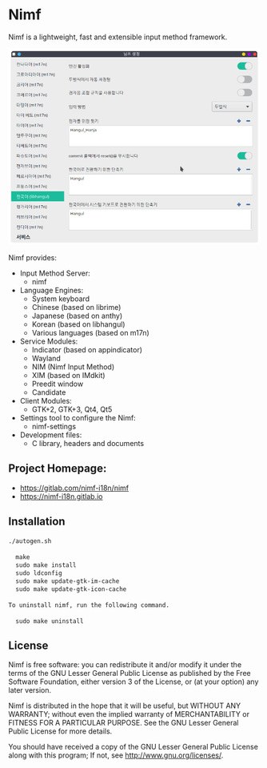 # Nimf
Nimf is a lightweight, fast and extensible input method framework.

![screenshot.png](./images/screenshot.png)

Nimf provides:
  * Input Method Server:
    * nimf
  * Language Engines:
    * System keyboard
    * Chinese (based on librime)
    * Japanese (based on anthy)
    * Korean (based on libhangul)
    * Various languages (based on m17n)
  * Service Modules:
    * Indicator (based on appindicator)
    * Wayland
    * NIM (Nimf Input Method)
    * XIM (based on IMdkit)
    * Preedit window
    * Candidate
  * Client Modules:
    * GTK+2, GTK+3, Qt4, Qt5
  * Settings tool to configure the Nimf:
    * nimf-settings
  * Development files:
    * C library, headers and documents

## Project Homepage:
  * https://gitlab.com/nimf-i18n/nimf
  * https://nimf-i18n.gitlab.io

## Installation
    ./autogen.sh

      make
      sudo make install
      sudo ldconfig
      sudo make update-gtk-im-cache
      sudo make update-gtk-icon-cache

    To uninstall nimf, run the following command.

      sudo make uninstall
      
## License

  Nimf is free software: you can redistribute it and/or modify it
  under the terms of the GNU Lesser General Public License as published
  by the Free Software Foundation, either version 3 of the License, or
  (at your option) any later version.

  Nimf is distributed in the hope that it will be useful, but
  WITHOUT ANY WARRANTY; without even the implied warranty of
  MERCHANTABILITY or FITNESS FOR A PARTICULAR PURPOSE.
  See the GNU Lesser General Public License for more details.

  You should have received a copy of the GNU Lesser General Public License
  along with this program;  If not, see <http://www.gnu.org/licenses/>.